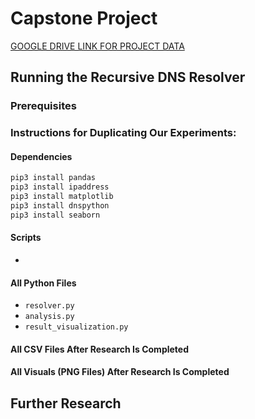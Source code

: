 
# Capstone Project

[GOOGLE DRIVE LINK FOR PROJECT DATA](https://drive.google.com/drive/folders/1RQK7osadHCDTjQSZ3uq-o2Xk6wLZ62-J?usp=drive_link)

## Running the Recursive DNS Resolver

### Prerequisites

### Instructions for Duplicating Our Experiments:

#### Dependencies
```bash
pip3 install pandas
pip3 install ipaddress
pip3 install matplotlib
pip3 install dnspython
pip3 install seaborn
```

#### Scripts
* 

#### All Python Files
* `resolver.py`
* `analysis.py`
* `result_visualization.py`

#### All CSV Files After Research Is Completed


#### All Visuals (PNG Files) After Research Is Completed


## Further Research



 
